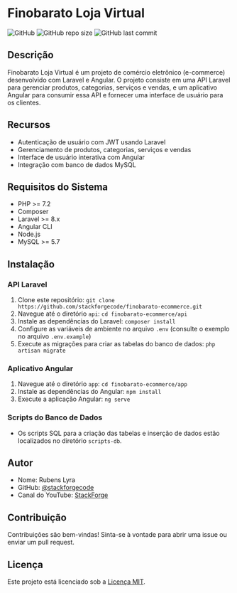 # Finobarato Loja Virtual

![GitHub](https://img.shields.io/github/license/stackforgecode/finobarato-ecommerce)
![GitHub repo size](https://img.shields.io/github/repo-size/stackforgecode/finobarato-ecommerce)
![GitHub last commit](https://img.shields.io/github/last-commit/stackforgecode/finobarato-ecommerce)

## Descrição

Finobarato Loja Virtual é um projeto de comércio eletrônico (e-commerce) desenvolvido com Laravel e Angular. O projeto consiste em uma API Laravel para gerenciar produtos, categorias, serviços e vendas, e um aplicativo Angular para consumir essa API e fornecer uma interface de usuário para os clientes.

## Recursos

- Autenticação de usuário com JWT usando Laravel
- Gerenciamento de produtos, categorias, serviços e vendas
- Interface de usuário interativa com Angular
- Integração com banco de dados MySQL

## Requisitos do Sistema

- PHP >= 7.2
- Composer
- Laravel >= 8.x
- Angular CLI
- Node.js
- MySQL >= 5.7

## Instalação

### API Laravel

1. Clone este repositório: `git clone https://github.com/stackforgecode/finobarato-ecommerce.git`
2. Navegue até o diretório `api`: `cd finobarato-ecommerce/api`
3. Instale as dependências do Laravel: `composer install`
4. Configure as variáveis de ambiente no arquivo `.env` (consulte o exemplo no arquivo `.env.example`)
5. Execute as migrações para criar as tabelas do banco de dados: `php artisan migrate`

### Aplicativo Angular

1. Navegue até o diretório `app`: `cd finobarato-ecommerce/app`
2. Instale as dependências do Angular: `npm install`
3. Execute a aplicação Angular: `ng serve`

### Scripts do Banco de Dados

- Os scripts SQL para a criação das tabelas e inserção de dados estão localizados no diretório `scripts-db`.

## Autor

- Nome: Rubens Lyra
- GitHub: [@stackforgecode](https://github.com/stackforgecode)
- Canal do YouTube: [StackForge](https://youtube.com/StackForge)

## Contribuição

Contribuições são bem-vindas! Sinta-se à vontade para abrir uma issue ou enviar um pull request.

## Licença

Este projeto está licenciado sob a [Licença MIT](LICENSE).
